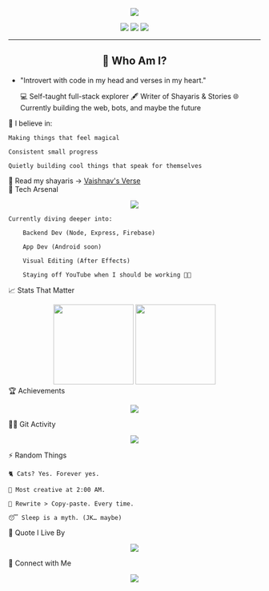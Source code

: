 <!-- HEADER BANNER -->
<p align="center">
  <img src="https://readme-typing-svg.herokuapp.com?font=Fira+Code&duration=3000&pause=1000&color=F75C7E&center=true&vCenter=true&width=435&lines=Hey+I'm+Vaishnav+aka+Argue!;Code.+Create.+Repeat.;18+y%2Fo+Developer+%7C+Night+Thinker" />
</p>

<div align="center">
  <img src="https://img.shields.io/static/v1?label=Status&message=Always%20Learning&color=blueviolet&style=for-the-badge&logo=typescript" />
  <img src="https://komarev.com/ghpvc/?username=vaishnavdounde65&style=for-the-badge&color=brightgreen" />
  <img src="https://img.shields.io/github/followers/vaishnavdounde65?style=for-the-badge&color=ff69b4" />
</div>

---

<h2 align="center">🧠 Who Am I?</h2>


- "Introvert with code in my head and verses in my heart."

    💻 Self-taught full-stack explorer
    🖋️ Writer of Shayaris & Stories
    🌐 Currently building the web, bots, and maybe the future

🌟 I believe in:

    Making things that feel magical

    Consistent small progress

    Quietly building cool things that speak for themselves

🔗 Read my shayaris → [Vaishnav's Verse](https://verse.vaishnav.site) <br>
🔧 Tech Arsenal
<p align="center"> <img src="https://skillicons.dev/icons?i=html,css,js,react,tailwind,python,java,cs,firebase,nodejs" /> </p>

    Currently diving deeper into:

        Backend Dev (Node, Express, Firebase)

        App Dev (Android soon)

        Visual Editing (After Effects)

        Staying off YouTube when I should be working 😵‍💫

📈 Stats That Matter
<div align="center"> <img src="https://github-readme-stats.vercel.app/api?username=vaishnavdounde65&show_icons=true&theme=tokyonight&count_private=true" height="160"/> <img src="https://streak-stats.demolab.com?user=vaishnavdounde65&theme=tokyonight" height="160"/> </div>
🏆 Achievements
<p align="center"> <img src="https://github-profile-trophy.vercel.app/?username=vaishnavdounde65&theme=dracula&margin-w=15&no-bg=true&title=Stars,Commits,Followers,Repositories,PullRequest" /> </p>
🕵️‍♂️ Git Activity
<p align="center"> <img src="https://github-readme-activity-graph.vercel.app/graph?username=vaishnavdounde65&theme=react-dark&area=true&hide_border=true" /> </p>
⚡ Random Things

    🐈 Cats? Yes. Forever yes.

    🧠 Most creative at 2:00 AM.

    🔄 Rewrite > Copy-paste. Every time.

    😴 Sleep is a myth. (JK… maybe)

🧩 Quote I Live By
<p align="center"> <img src="https://quotes-github-readme.vercel.app/api?type=vertical&theme=radical" /> </p>
🤝 Connect with Me
<p align="center"> <a href="https://discord.com/users/842978764690030593"> <img src="https://lanyard.cnrad.dev/api/842978764690030593?theme=dark&bg=1e1e2e&animated=true&borderRadius=20px" /> </a> </p>

